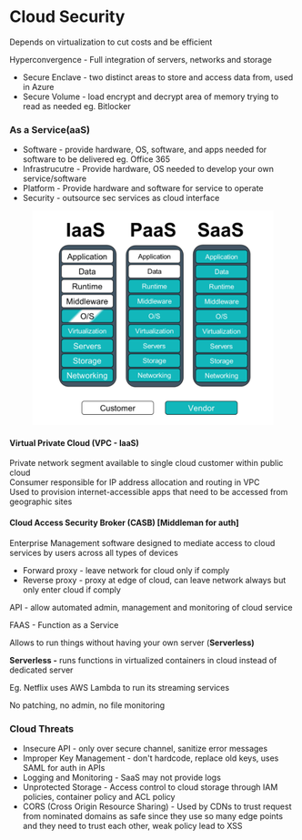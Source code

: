 # Cloud Security

Depends on virtualization to cut costs and be efficient

Hyperconvergence - Full integration of servers, networks and storage

* Secure Enclave - two distinct areas to store and access data from, used in Azure
* Secure Volume - load encrypt and decrypt area of memory trying to read as needed eg. Bitlocker

### As a Service(aaS)

* Software - provide hardware, OS, software, and apps needed for software to be delivered     eg. Office 365
* Infrastrucutre - Provide hardware, OS needed to develop your own service/software
* Platform - Provide hardware and software for service to operate
* Security - outsource sec services as cloud interface

<div align="left">

<figure><img src="../../.gitbook/assets/image (26) (1).png" alt=""><figcaption></figcaption></figure>

</div>

#### Virtual Private Cloud (VPC - IaaS)

Private network segment available to single cloud customer within public cloud\
Consumer responsible for IP address allocation and routing in VPC\
Used to provision internet-accessible apps that need to be accessed from geographic sites

#### Cloud Access Security Broker (CASB) \[Middleman for auth]

Enterprise Management software designed to mediate access to cloud services by users across all types of devices

* Forward proxy - leave network for cloud only if comply
* Reverse proxy - proxy at edge of cloud, can leave network always but only enter cloud if comply

API - allow automated admin, management and monitoring of cloud service

FAAS - Function as a Service

Allows to run things without having your own server (**Serverless)**

**Serverless -** runs functions in virtualized containers in cloud instead of dedicated server

Eg. Netflix uses AWS Lambda to run its streaming services

No patching, no admin, no file monitoring

### Cloud Threats

* Insecure API - only over secure channel, sanitize error messages&#x20;
* Improper Key Management - don't hardcode, replace old keys, uses SAML for auth in APIs
* Logging and Monitoring - SaaS may not provide logs
* Unprotected Storage - Access control to cloud storage through IAM policies, container policy and ACL policy
* CORS (Cross Origin Resource Sharing) - Used by CDNs to trust request from nominated domains as safe since they use so many edge points and they need to trust each other, weak policy lead to XSS
